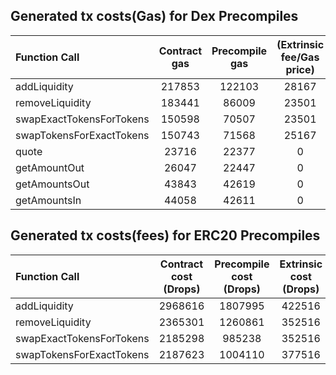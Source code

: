 ## Generated tx costs(Gas) for Dex Precompiles

| Function Call            | Contract gas | Precompile gas | (Extrinsic fee/Gas price) |
|:-------------------------|:------------:|:--------------:|:-------------------------:|
| addLiquidity             |    217853    |     122103     |           28167           |
| removeLiquidity          |    183441    |     86009      |           23501           |
| swapExactTokensForTokens |    150598    |     70507      |           23501           |
| swapTokensForExactTokens |    150743    |     71568      |           25167           |
| quote                    |    23716     |     22377      |             0             |
| getAmountOut             |    26047     |     22447      |             0             |
| getAmountsOut            |    43843     |     42619      |             0             |
| getAmountsIn             |    44058     |     42611      |             0             |


## Generated tx costs(fees) for ERC20 Precompiles

| Function Call            | Contract cost (Drops) | Precompile cost (Drops) | Extrinsic cost (Drops) |
|:-------------------------|:---------------------:|:-----------------------:|:----------------------:|
| addLiquidity             |        2968616        |         1807995         |         422516         |
| removeLiquidity          |        2365301        |         1260861         |         352516         |
| swapExactTokensForTokens |        2185298        |         985238          |         352516         |
| swapTokensForExactTokens |        2187623        |         1004110         |         377516         |
